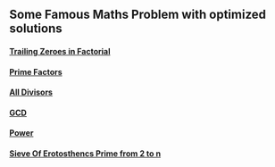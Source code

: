 ## Some Famous Maths Problem with optimized solutions

#### [Trailing Zeroes in Factorial](Maths/TrailingZeroesInFactorial.cpp)
#### [Prime Factors](Maths/PrimeFactors.cpp)
#### [All Divisors](Maths/AllDivisors.cpp)
#### [GCD](Maths/GCD.cpp)
#### [Power](Maths/Power.cpp)
#### [Sieve Of Erotosthencs Prime from 2 to n](Maths/PrintPrimeUpToN_SieveOfErotosthencs.cpp)
